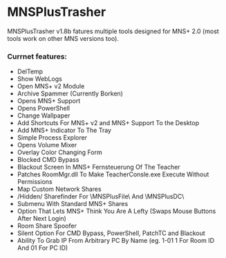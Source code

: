 # MNSPlusTrasher
 
MNSPlusTrasher v1.8b fatures multiple tools designed for MNS+ 2.0 (most tools work on other MNS versions too).
### Currnet features:
- DelTemp
- Show WebLogs
- Open MNS+ v2 Module
- Archive Spammer (Currently Borken)
- Opens MNS+ Support
- Opens PowerShell
- Change Wallpaper
- Add Shortcuts For MNS+ v2 and MNS+ Support To the Desktop
- Add MNS+ Indicator To The Tray
- Simple Process Explorer
- Opens Volume Mixer
- Overlay Color Changing Form
- Blocked CMD Bypass
- Blackout Screen In MNS+ Fernsteuerung Of The Teacher
- Patches RoomMgr.dll To Make TeacherConsle.exe Execute Without Permissions
- Map Custom Network Shares
- /Hidden/ Sharefinder For \\MNSPlusFile\ And \\MNSPlusDC\
- Submenu With Standard MNS+ Shares
- Option That Lets MNS+ Think You Are A Lefty (Swaps Mouse Buttons After Next Login)
- Room Share Spoofer
- Silent Option For CMD Bypass, PowerShell, PatchTC and Blackout
- Ability To Grab IP From Arbitrary PC By Name (eg. 1-01 1 For Room ID And 01 For PC ID)
